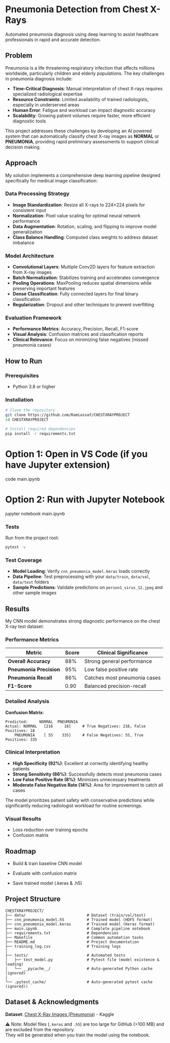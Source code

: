 # Pneumonia Detection from Chest X-Rays

Automated pneumonia diagnosis using deep learning to assist healthcare professionals in rapid and accurate detection.

## Problem

Pneumonia is a life threatening respiratory infection that affects millions worldwide, particularly children and elderly populations. The key challenges in pneumonia diagnosis include:

- **Time-Critical Diagnosis**: Manual interpretation of chest X-rays requires specialized radiological expertise
- **Resource Constraints**: Limited availability of trained radiologists, especially in underserved areas
- **Human Error**: Fatigue and workload can impact diagnostic accuracy
- **Scalability**: Growing patient volumes require faster, more efficient diagnostic tools

This project addresses these challenges by developing an AI powered system that can automatically classify chest X-ray images as **NORMAL** or **PNEUMONIA**, providing rapid preliminary assessments to support clinical decision making.

## Approach

My solution implements a comprehensive deep learning pipeline designed specifically for medical image classification:

### Data Processing Strategy
- **Image Standardization**: Resize all X-rays to 224×224 pixels for consistent input
- **Normalization**: Pixel value scaling for optimal neural network performance  
- **Data Augmentation**: Rotation, scaling, and flipping to improve model generalization
- **Class Balance Handling**: Computed class weights to address dataset imbalance

### Model Architecture
- **Convolutional Layers**: Multiple Conv2D layers for feature extraction from X-ray images
- **Batch Normalization**: Stabilizes training and accelerates convergence
- **Pooling Operations**: MaxPooling reduces spatial dimensions while preserving important features
- **Dense Classification**: Fully connected layers for final binary classification
- **Regularization**: Dropout and other techniques to prevent overfitting

### Evaluation Framework
- **Performance Metrics**: Accuracy, Precision, Recall, F1-score
- **Visual Analysis**: Confusion matrices and classification reports
- **Clinical Relevance**: Focus on minimizing false negatives (missed pneumonia cases)


## How to Run

### Prerequisites
- Python 3.8 or higher


### Installation
```bash
# Clone the repository
git clone https://github.com/Ramiassaf/CHESTXRAYPROJECT
cd CHESTXRAYPROJECT

# Install required dependencies 
pip install -r requirements.txt
```
# Option 1: Open in VS Code (if you have Jupyter extension)
code main.ipynb

# Option 2: Run with Jupyter Notebook
jupyter notebook main.ipynb


### Tests
Run from the project root:
```bash
pytest -v
```


### Test Coverage
- **Model Loading**: Verify `cnn_pneumonia_model.keras` loads correctly
- **Data Pipeline**: Test preprocessing with your `data/train`, `data/val`, `data/test` folders
- **Sample Predictions**: Validate predictions on `person1_virus_12.jpeg` and other sample images



## Results

My CNN model demonstrates strong diagnostic performance on the chest X-ray test dataset:

### Performance Metrics

| Metric | Score | Clinical Significance |
|--------|-------|---------------------|
| **Overall Accuracy** | 88% | Strong general performance |
| **Pneumonia Precision** | 95% | Low false positive rate |
| **Pneumonia Recall** | 86% | Catches most pneumonia cases |
| **F1-Score** | 0.90 | Balanced precision-recall |

### Detailed Analysis

**Confusion Matrix**:
```
Predicted:     NORMAL  PNEUMONIA
Actual: NORMAL   [216     18]     # True Negatives: 216, False Positives: 18
    PNEUMONIA    [ 55    335]     # False Negatives: 55, True Positives: 335
```

### Clinical Interpretation
- **High Specificity (92%)**: Excellent at correctly identifying healthy patients
- **Strong Sensitivity (86%)**: Successfully detects most pneumonia cases  
- **Low False Positive Rate (8%)**: Minimizes unnecessary treatments
- **Moderate False Negative Rate (14%)**: Area for improvement to catch all cases

The model prioritizes patient safety with conservative predictions while significantly reducing radiologist workload for routine screenings.

### Visual Results
- Loss reduction over training epochs
- Confusion matrix 

## Roadmap
 - Build & train baseline CNN model

 - Evaluate with confusion matrix

 - Save trained model (.keras & .h5)


## Project Structure
```
CHESTXRAYPROJECT/
├── data/                           # Dataset (train/val/test)
├── cnn_pneumonia_model.h5          # Trained model (HDF5 format)
├── cnn_pneumonia_model.keras       # Trained model (Keras format)
├── main.ipynb                      # Complete pipeline notebook
├── requirements.txt                # Dependencies
├── Makefile                        # Common automation tasks
├── README.md                       # Project documentation
├── training_log.csv                # Training logs
│
├── tests/                          # Automated tests
│   ├── test_model.py               # Pytest file (model existence & loading)
│   └── __pycache__/                # Auto-generated Python cache (ignored)
│
└── .pytest_cache/                  # Auto-generated pytest cache (ignored))
```


## Dataset & Acknowledgments

**Dataset**: [Chest X-Ray Images (Pneumonia)](https://www.kaggle.com/datasets/paultimothymooney/chest-xray-pneumonia) - Kaggle

⚠️ Note: Model files (`.keras` and `.h5`) are too large for GitHub (>100 MB) and are excluded from the repository.  
They will be generated when you train the model using the notebook.

